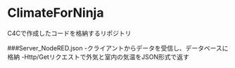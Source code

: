 # ClimateForNinja
C4Cで作成したコードを格納するリポジトリ

###Server_NodeRED.json
-クライアントからデータを受信し、データベースに格納
-Http/Getリクエストで外気と室内の気温をJSON形式で返す
